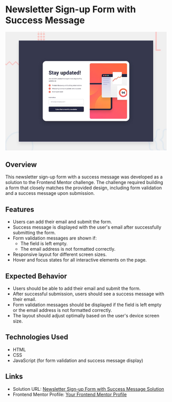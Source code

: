 # Newsletter Sign-up Form with Success Message

![Design preview for the Newsletter sign-up form with success message coding challenge](./design/desktop-preview.jpg)

## Overview

This newsletter sign-up form with a success message was developed as a solution to the Frontend Mentor challenge. The challenge required building a form that closely matches the provided design, including form validation and a success message upon submission.

## Features

- Users can add their email and submit the form.
- Success message is displayed with the user's email after successfully submitting the form.
- Form validation messages are shown if:
  - The field is left empty.
  - The email address is not formatted correctly.
- Responsive layout for different screen sizes.
- Hover and focus states for all interactive elements on the page.

## Expected Behavior

- Users should be able to add their email and submit the form.
- After successful submission, users should see a success message with their email.
- Form validation messages should be displayed if the field is left empty or the email address is not formatted correctly.
- The layout should adjust optimally based on the user's device screen size.

## Technologies Used

- HTML
- CSS
- JavaScript (for form validation and success message display)

## Links

- Solution URL: [Newsletter Sign-up Form with Success Message Solution](https://matbac85.github.io/newsletter-sign-up-with-success-message/)
- Frontend Mentor Profile: [Your Frontend Mentor Profile](https://www.frontendmentor.io/profile/matbac85)
